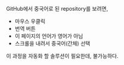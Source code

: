 

GitHub에서 중국어로 된 repository를 보려면,

- 마우스 우클릭
- 번역 버튼
- 이 페이지의 언어가 영어가 아님
- 스크롤을 내려서 중국어(간체) 선택

이 과정을 자동화 할 솔루션이 필요한데, 불가능하다.